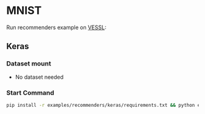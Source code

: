 # MNIST
Run recommenders example on [VESSL](https://vessl.ai):

## Keras
### Dataset mount
* No dataset needed
### Start Command
  ```bash
  pip install -r examples/recommenders/keras/requirements.txt && python examples/recommenders/keras/main.py --save-model
  ```
